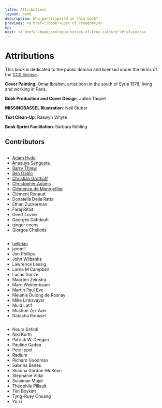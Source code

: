 ```yaml
---
title: Attributions
layout: book
description: Who participated in this book?
previous: <a href="/book">Cost of Freedom</a>
up: 
next: <a href="/book/prologue-voices-of-free-culture">Preface</a>
---
```


# Attributions

This book is dedicated to the public domain and licensed under the
terms of the [CC0 license](/book/appendix/cc0-license)..

__Cover Painting__: Omar Ibrahim, artist born in the south of Syria
1978, living and working in Paris.

__Book Production and Cover Design__: Julien Taquet

__MISSINGBASSEL Illustration__: Neil Stuber

__Text Clean-Up__: Raewyn Whyte

__Book Sprint Facilitation__: Barbara Rühling

## Contributors

<div class="row">
  <div class="four columns">
  <ul>
    <li><a href="../authors/adam-hyde">Adam Hyde</a></li>
    <li><a href="../authors/anasuya-sengupta">Anasuya Sengupta</a></li>
    <li><a href="../authors/barry-threw">Barry Threw</a></li>
    <li><a href="../authors/ben-dablo">Ben Dablo</a></li>
    <li><a href="../authors/christian-grothoff">Christian Grothoff</a></li>
    <li><a href="../authors/christopher-adams">Christopher Adams</a></li>
    <li><a href="../clemence-de-montgolfier">Clémence de Montgolfier</a></li>
    <li><a href="../clement-renaud">Clément Renaud</a></li>
    <li>Donatella Della Ratta</li>
    <li>Ethan Zuckerman</li>
    <li>Faraj Rifait</li>
    <li>Geert Lovink</li>
    <li>Georges Dahdouh</li>
    <li>ginger coons</li>
    <li>Giorgos Cheliotis</li>
  </ul>
</div>
<div class="four columns">
  <ul>
    <li><a href="../authors/hellekin">hellekin</a></li>
    <li>jaromil</li>
    <li>Jon Phillips</li>
    <li>John Wilbanks</li>
    <li>Lawrence Lessig</li>
    <li>Lorna M Campbell</li>
    <li>Lucas Gonze</li>
    <li>Maarten Zeinstra</li>
    <li>Marc Weidenbaum</li>
    <li>Martin Paul Eve</li>
    <li>Melanie Dulong de Rosnay</li>
    <li>Mike Linksvayer</li>
    <li>Muid Latif</li>
    <li>Mushon Zer-Aviv</li>
    <li>Natacha Roussel</li>
  </ul>
</div>
<div class="four columns">
  <ul>
    <li>Noura Safadi</li>
    <li>Niki Korth</li>
    <li>Patrick W. Deegan</li>
    <li>Pauline Gadea</li>
    <li>Pete Ippel</li>
    <li>Radium</li>
    <li>Richard Goodman</li>
    <li>Sabrina Banes</li>
    <li>Shauna Gordon-McKeon</li>
    <li>Stéphanie Vidal</li>
    <li>Sulaiman Majali</li>
    <li>Théophile Pillault</li>
    <li>Tim Boykett</li>
    <li>Tyng-Ruey Chuang</li>
    <li>Yu Li</li>
  </ul>
</div>
</div>
